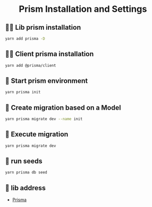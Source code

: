 <h1 align="center">Prism Installation and Settings</h1>


## 👩‍💻 Lib prism installation

```bash
yarn add prisma -D
```

## 👩‍💻 Client prisma installation

```bash
yarn add @prisma/client
```

## 🔁  Start prism environment

```bash
yarn prisma init
```

## 🔁  Create migration based on a Model

```bash
yarn prisma migrate dev --name init
```

## 🔁  Execute migration

```bash
yarn prisma migrate dev
```


## 🔁  run seeds

```bash
yarn prisma db seed
```

## 🚀 lib address

- [Prisma](https://www.prisma.io/)
